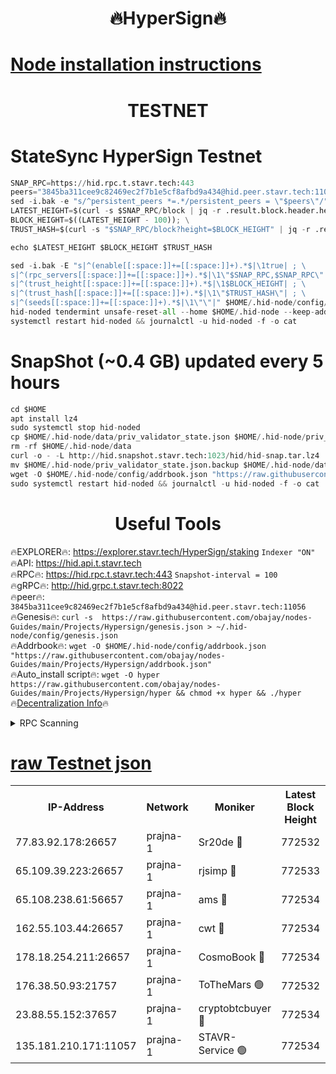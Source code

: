 <h1 align="center"> 🔥HyperSign🔥</h1>

[Node installation instructions](https://github.com/obajay/nodes-Guides/tree/main/Projects/Hypersign)
=

<h1 align="center"> TESTNET</h1>

# StateSync HyperSign Testnet
```python
SNAP_RPC=https://hid.rpc.t.stavr.tech:443
peers="3845ba311cee9c82469ec2f7b1e5cf8afbd9a434@hid.peer.stavr.tech:11056"
sed -i.bak -e "s/^persistent_peers *=.*/persistent_peers = \"$peers\"/" $HOME/.hid-node/config/config.toml
LATEST_HEIGHT=$(curl -s $SNAP_RPC/block | jq -r .result.block.header.height); \
BLOCK_HEIGHT=$((LATEST_HEIGHT - 100)); \
TRUST_HASH=$(curl -s "$SNAP_RPC/block?height=$BLOCK_HEIGHT" | jq -r .result.block_id.hash)

echo $LATEST_HEIGHT $BLOCK_HEIGHT $TRUST_HASH

sed -i.bak -E "s|^(enable[[:space:]]+=[[:space:]]+).*$|\1true| ; \
s|^(rpc_servers[[:space:]]+=[[:space:]]+).*$|\1\"$SNAP_RPC,$SNAP_RPC\"| ; \
s|^(trust_height[[:space:]]+=[[:space:]]+).*$|\1$BLOCK_HEIGHT| ; \
s|^(trust_hash[[:space:]]+=[[:space:]]+).*$|\1\"$TRUST_HASH\"| ; \
s|^(seeds[[:space:]]+=[[:space:]]+).*$|\1\"\"|" $HOME/.hid-node/config/config.toml
hid-noded tendermint unsafe-reset-all --home $HOME/.hid-node --keep-addr-book
systemctl restart hid-noded && journalctl -u hid-noded -f -o cat
```
# SnapShot (~0.4 GB) updated every 5 hours
```python
cd $HOME
apt install lz4
sudo systemctl stop hid-noded
cp $HOME/.hid-node/data/priv_validator_state.json $HOME/.hid-node/priv_validator_state.json.backup
rm -rf $HOME/.hid-node/data
curl -o - -L http://hid.snapshot.stavr.tech:1023/hid/hid-snap.tar.lz4 | lz4 -c -d - | tar -x -C $HOME/.hid-node --strip-components 2
mv $HOME/.hid-node/priv_validator_state.json.backup $HOME/.hid-node/data/priv_validator_state.json
wget -O $HOME/.hid-node/config/addrbook.json "https://raw.githubusercontent.com/obajay/nodes-Guides/main/Projects/Hypersign/addrbook.json"
sudo systemctl restart hid-noded && journalctl -u hid-noded -f -o cat
```

 <h1 align="center"> Useful Tools</h1>

🔥EXPLORER🔥:      https://explorer.stavr.tech/HyperSign/staking        `Indexer "ON"` \
🔥API:             https://hid.api.t.stavr.tech \
🔥RPC🔥:           https://hid.rpc.t.stavr.tech:443              `Snapshot-interval = 100` \
🔥gRPC🔥:          http://hid.grpc.t.stavr.tech:8022 \
🔥peer🔥:          `3845ba311cee9c82469ec2f7b1e5cf8afbd9a434@hid.peer.stavr.tech:11056` \
🔥Genesis🔥:     ```curl -s  https://raw.githubusercontent.com/obajay/nodes-Guides/main/Projects/Hypersign/genesis.json > ~/.hid-node/config/genesis.json``` \
🔥Addrbook🔥:    ```wget -O $HOME/.hid-node/config/addrbook.json "https://raw.githubusercontent.com/obajay/nodes-Guides/main/Projects/Hypersign/addrbook.json"``` \
🔥Auto_install script🔥: ```wget -O hyper https://raw.githubusercontent.com/obajay/nodes-Guides/main/Projects/Hypersign/hyper && chmod +x hyper && ./hyper``` \
🔥[Decentralization Info](https://github.com/obajay/StateSync-snapshots/tree/main/Projects/Hypersign/Decentralization)🔥

<details>
<summary>RPC Scanning</summary>

<h2 align="center"> We scan nodes in real time every 4 hours. And we provide the final result of RPC endpoints.
We cannot influence the operation of these nodes in any way. </h2>


```python
If Voting Power is higher than 0 --> then the Node is a validator of the network and may be subject to attack and be a potential threat to the chain.
```
```python
We marked such validators with a red symbol
```

</details>

[raw Testnet json](https://rpc-check.hypert.stavr.tech/hypert/rpc-hypert-result.json)
=

<table><tr><th>IP-Address</th><th>Network</th><th>Moniker</th><th>Latest Block Height</th><th>Earliest Block Height</th><th>Catching Up</th><th>Tx Index</th><th>Voting Power</th><th>Scan Time</th></tr><tr><td>77.83.92.178:26657</td><td>prajna-1</td><td>Sr20de 🔴</td><td>772532</td><td>1</td><td>False</td><td>on</td><td>1080256</td><td>2024-02-08T15:18:15.652268298UTC</td></tr><tr><td>65.109.39.223:26657</td><td>prajna-1</td><td>rjsimp 🔴</td><td>772533</td><td>1</td><td>False</td><td>on</td><td>1161494</td><td>2024-02-08T15:18:20.103737223UTC</td></tr><tr><td>65.108.238.61:56657</td><td>prajna-1</td><td>ams 🔴</td><td>772534</td><td>1</td><td>False</td><td>on</td><td>1200384</td><td>2024-02-08T15:18:26.913210980UTC</td></tr><tr><td>162.55.103.44:26657</td><td>prajna-1</td><td>cwt 🔴</td><td>772534</td><td>1</td><td>False</td><td>on</td><td>989833</td><td>2024-02-08T15:18:27.485324473UTC</td></tr><tr><td>178.18.254.211:26657</td><td>prajna-1</td><td>CosmoBook 🔴</td><td>772534</td><td>108201</td><td>False</td><td>on</td><td>990495</td><td>2024-02-08T15:18:26.574978910UTC</td></tr><tr><td>176.38.50.93:21757</td><td>prajna-1</td><td>ToTheMars 🟢</td><td>772532</td><td>635201</td><td>False</td><td>on</td><td>0</td><td>2024-02-08T15:18:17.695376142UTC</td></tr><tr><td>23.88.55.152:37657</td><td>prajna-1</td><td>cryptobtcbuyer 🔴</td><td>772534</td><td>672534</td><td>False</td><td>on</td><td>1185826</td><td>2024-02-08T15:18:27.729011989UTC</td></tr><tr><td>135.181.210.171:11057</td><td>prajna-1</td><td>STAVR-Service 🟢</td><td>772534</td><td>770801</td><td>False</td><td>on</td><td>0</td><td>2024-02-08T15:18:27.264227774UTC</td></tr></table>
